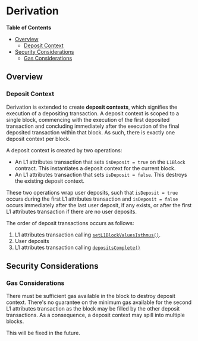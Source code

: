 # Derivation

<!-- START doctoc generated TOC please keep comment here to allow auto update -->
<!-- DON'T EDIT THIS SECTION, INSTEAD RE-RUN doctoc TO UPDATE -->
**Table of Contents**

- [Overview](#overview)
  - [Deposit Context](#deposit-context)
- [Security Considerations](#security-considerations)
  - [Gas Considerations](#gas-considerations)

<!-- END doctoc generated TOC please keep comment here to allow auto update -->

## Overview

### Deposit Context

Derivation is extended to create **deposit contexts**, which signifies the execution of a depositing transaction.
A deposit context is scoped to a single block, commencing with the execution of the first deposited transaction
and concluding immediately after the execution of the final deposited transaction within that block.
As such, there is exactly one deposit context per block.

A deposit context is created by two operations:

- An L1 attributes transaction that sets `isDeposit = true` on the `L1Block` contract.
This instantiates a deposit context for the current block.
- An L1 attributes transaction that sets `isDeposit = false`. This destroys the existing deposit context.

These two operations wrap user deposits, such that `isDeposit = true` occurs during the first L1 attributes
transaction and `isDeposit = false` occurs immediately after the last user deposit,
if any exists, or after the first L1 attributes transaction if there are no user deposits.

The order of deposit transactions occurs as follows:

1. L1 attributes transaction calling [`setL1BlockValuesIsthmus()`](../protocol/ecotone/l1-attributes.md).
1. User deposits
1. L1 attributes transaction calling [`depositsComplete()`](../protocol/ecotone/l1-attributes.md)

## Security Considerations

### Gas Considerations

There must be sufficient gas available in the block to destroy deposit context.
There's no guarantee on the minimum gas available for the second L1 attributes transaction as the block
may be filled by the other deposit transactions. As a consequence, a deposit context may spill into multiple blocks.

This will be fixed in the future.
